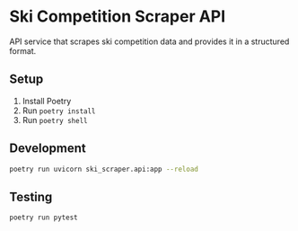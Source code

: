 # Ski Competition Scraper API

API service that scrapes ski competition data and provides it in a structured format.

## Setup

1. Install Poetry
2. Run `poetry install`
3. Run `poetry shell`

## Development

```bash
poetry run uvicorn ski_scraper.api:app --reload
```

## Testing

```bash
poetry run pytest
```
